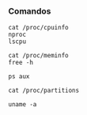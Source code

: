 ### Comandos
```
cat /proc/cpuinfo
nproc
lscpu

cat /proc/meminfo
free -h

ps aux

cat /proc/partitions

uname -a 
```
